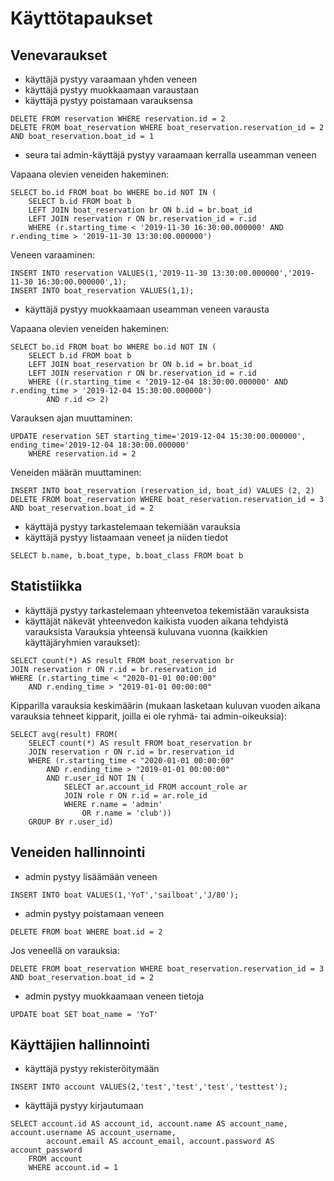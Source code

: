 # Käyttötapaukset

## Venevaraukset
- käyttäjä pystyy varaamaan yhden veneen
- käyttäjä pystyy muokkaamaan varaustaan
- käyttäjä pystyy poistamaan varauksensa
```
DELETE FROM reservation WHERE reservation.id = 2
DELETE FROM boat_reservation WHERE boat_reservation.reservation_id = 2 AND boat_reservation.boat_id = 1
```
- seura tai admin-käyttäjä pystyy varaamaan kerralla useamman veneen

Vapaana olevien veneiden hakeminen:
```
SELECT bo.id FROM boat bo WHERE bo.id NOT IN (
    SELECT b.id FROM boat b
    LEFT JOIN boat_reservation br ON b.id = br.boat_id
    LEFT JOIN reservation r ON br.reservation_id = r.id
    WHERE (r.starting_time < '2019-11-30 16:30:00.000000' AND r.ending_time > '2019-11-30 13:30:00.000000')
```
Veneen varaaminen:
```
INSERT INTO reservation VALUES(1,'2019-11-30 13:30:00.000000','2019-11-30 16:30:00.000000',1);
INSERT INTO boat_reservation VALUES(1,1);
```
- käyttäjä pystyy muokkaamaan useamman veneen varausta

Vapaana olevien veneiden hakeminen:
```
SELECT bo.id FROM boat bo WHERE bo.id NOT IN (
    SELECT b.id FROM boat b
    LEFT JOIN boat_reservation br ON b.id = br.boat_id
    LEFT JOIN reservation r ON br.reservation_id = r.id
    WHERE ((r.starting_time < '2019-12-04 18:30:00.000000' AND r.ending_time > '2019-12-04 15:30:00.000000')
        AND r.id <> 2)
```
Varauksen ajan muuttaminen:
```
UPDATE reservation SET starting_time='2019-12-04 15:30:00.000000', ending_time='2019-12-04 18:30:00.000000'
    WHERE reservation.id = 2
```
Veneiden määrän muuttaminen:
```
INSERT INTO boat_reservation (reservation_id, boat_id) VALUES (2, 2)
DELETE FROM boat_reservation WHERE boat_reservation.reservation_id = 3 AND boat_reservation.boat_id = 2
```
- käyttäjä pystyy tarkastelemaan tekemiään varauksia
- käyttäjä pystyy listaamaan veneet ja niiden tiedot
```
SELECT b.name, b.boat_type, b.boat_class FROM boat b
```

## Statistiikka
- käyttäjä pystyy tarkastelemaan yhteenvetoa tekemistään varauksista
- käyttäjät näkevät yhteenvedon kaikista vuoden aikana tehdyistä varauksista
Varauksia yhteensä kuluvana vuonna (kaikkien käyttäjäryhmien varaukset):
```
SELECT count(*) AS result FROM boat_reservation br
JOIN reservation r ON r.id = br.reservation_id
WHERE (r.starting_time < "2020-01-01 00:00:00"
    AND r.ending_time > "2019-01-01 00:00:00"
```
Kipparilla varauksia keskimäärin (mukaan lasketaan kuluvan vuoden aikana varauksia tehneet kipparit, joilla ei ole ryhmä- tai admin-oikeuksia):
```
SELECT avg(result) FROM(
    SELECT count(*) AS result FROM boat_reservation br
    JOIN reservation r ON r.id = br.reservation_id
    WHERE (r.starting_time < "2020-01-01 00:00:00"
        AND r.ending_time > "2019-01-01 00:00:00"
        AND r.user_id NOT IN (
            SELECT ar.account_id FROM account_role ar
            JOIN role r ON r.id = ar.role_id
            WHERE r.name = 'admin'
                OR r.name = 'club'))
    GROUP BY r.user_id)
```
## Veneiden hallinnointi
- admin pystyy lisäämään veneen
```
INSERT INTO boat VALUES(1,'YoT','sailboat','J/80');
```
- admin pystyy poistamaan veneen
```
DELETE FROM boat WHERE boat.id = 2
```
Jos veneellä on varauksia:
```
DELETE FROM boat_reservation WHERE boat_reservation.reservation_id = 3 AND boat_reservation.boat_id = 2
```
- admin pystyy muokkaamaan veneen tietoja
```
UPDATE boat SET boat_name = 'YoT'
```

## Käyttäjien hallinnointi
- käyttäjä pystyy rekisteröitymään
```
INSERT INTO account VALUES(2,'test','test','test','testtest');
```
- käyttäjä pystyy kirjautumaan
```
SELECT account.id AS account_id, account.name AS account_name, account.username AS account_username, 
        account.email AS account_email, account.password AS account_password
    FROM account
    WHERE account.id = 1
```
